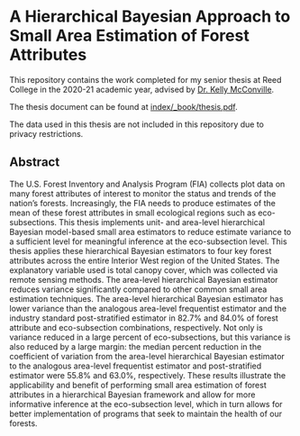 # A Hierarchical Bayesian Approach to Small Area Estimation of Forest Attributes

This repository contains the work completed for my senior thesis at Reed College in the 2020-21 academic year, advised by [Dr. Kelly McConville](https://mcconville.rbind.io/).

The thesis document can be found at [index/_book/thesis.pdf](https://github.com/Reed-Statistics/thesis_white/blob/master/index/_book/thesis.pdf). 

The data used in this thesis are not included in this repository due to privacy restrictions. 

## Abstract

The U.S. Forest Inventory and Analysis Program (FIA) collects plot data on many forest attributes of interest to monitor the status and trends of the nation’s forests. Increasingly, the FIA needs to produce estimates of the mean of these forest attributes in small ecological regions such as eco-subsections. This thesis implements unit- and area-level hierarchical Bayesian model-based small area estimators to reduce estimate variance to a sufficient level for meaningful inference at the eco-subsection level. This thesis applies these hierarchical Bayesian estimators to four key forest attributes across the entire Interior West region of the United States. The explanatory variable used is total canopy cover, which was collected via remote sensing methods. The area-level hierarchical Bayesian estimator reduces variance significantly compared to other common small area estimation techniques. The area-level hierarchical Bayesian estimator has lower variance than the analogous area-level frequentist estimator and the industry standard post-stratified estimator in 82.7% and 84.0% of forest attribute and eco-subsection combinations, respectively. Not only is variance reduced in a large percent of eco-subsections, but this variance is also reduced by a large margin: the median percent reduction in the coefficient of variation from the area-level hierarchical Bayesian estimator to the analogous area-level frequentist estimator and post-stratified estimator were 55.8% and 63.0%, respectively. These results illustrate the applicability and benefit of performing small area estimation of forest attributes in a hierarchical Bayesian framework and allow for more informative inference at the eco-subsection level, which in turn allows for better implementation of programs that seek to maintain the health of our forests.
